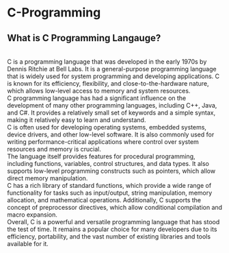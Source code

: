 # C-Programming

<h2>What is C Programming Langauge? </h2><br>
C is a programming language that was developed in the early 1970s by Dennis Ritchie at Bell Labs. It is a general-purpose programming language that is widely used for system programming and developing applications. C is known for its efficiency, flexibility, and close-to-the-hardware nature, which allows low-level access to memory and system resources.
<Br>
C programming language has had a significant influence on the development of many other programming languages, including C++, Java, and C#. It provides a relatively small set of keywords and a simple syntax, making it relatively easy to learn and understand.
<Br>
C is often used for developing operating systems, embedded systems, device drivers, and other low-level software. It is also commonly used for writing performance-critical applications where control over system resources and memory is crucial.
<Br>
The language itself provides features for procedural programming, including functions, variables, control structures, and data types. It also supports low-level programming constructs such as pointers, which allow direct memory manipulation.
<Br>
C has a rich library of standard functions, which provide a wide range of functionality for tasks such as input/output, string manipulation, memory allocation, and mathematical operations. Additionally, C supports the concept of preprocessor directives, which allow conditional compilation and macro expansion.
<Br>
Overall, C is a powerful and versatile programming language that has stood the test of time. It remains a popular choice for many developers due to its efficiency, portability, and the vast number of existing libraries and tools available for it.
